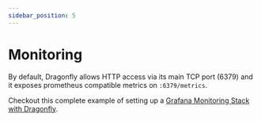 ```yaml
---
sidebar_position: 5
---
```


# Monitoring

By default, Dragonfly allows HTTP access via its main TCP port (6379) and it exposes prometheus compatible metrics on `:6379/metrics`.

Checkout this complete example of setting up a [Grafana Monitoring Stack with Dragonfly](https://github.com/dragonflydb/dragonfly/tree/main/tools/local/monitoring).
